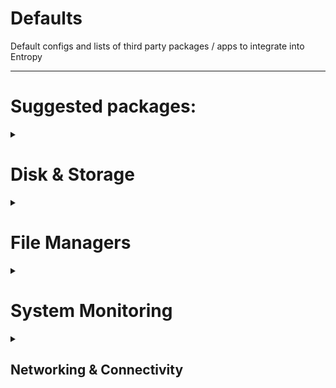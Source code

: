 # Defaults
Default configs and lists of third party packages / apps to integrate into Entropy

--- 

# Suggested packages:
<details>
  <summary><h1>Disk & Storage</h1></summary>

> ## `gdu` 
> ### Fast disk usage analyzer (TUI)
> <p>
> <img src="https://raw.githubusercontent.com/dundee/gdu/master/gdu.png" width="260" />
> <img src="https://ubunlog.com/wp-content/uploads/2021/04/gdu-blanco-y-negro.png" width="260" />
> <img src="https://ubunlog.com/wp-content/uploads/2021/04/gdu-no-interactivo.png" width="260" />
> </p>
> [GitHub](https://github.com/dundee/gdu)

> ## `ncdu`
> ### Curses-based disk usage explorer
> <p>
> <img src="https://dev.yorhel.nl/img/ncduscan-2.png" width="260" />
> <img src="https://dev.yorhel.nl/img/ncdudone-2.png" width="260" />
> <img src="https://dev.yorhel.nl/img/ncduinfo-2.png" width="260" />
> </p>
> [Site](https://dev.yorhel.nl/ncdu)

> ## `duf`
> ### A better `df` (disk free) alternative
> <p>
> <img src="https://raw.githubusercontent.com/muesli/duf/master/duf.png" width="260" />
> <img src="https://raw.githubusercontent.com/muesli/duf/master/duf.png" width="260" />
> </p>
> [GitHub](https://github.com/muesli/duf)

> ## `dust`
> ### More intuitive `du` (Rust)
> <p>
> <img src="https://i.imgur.com/n5v3oKI.png" width="260" />
> <img src="https://i.imgur.com/n5v3oKI.png" width="260" />
> </p>
> [GitHub](https://github.com/bootandy/dust)

> ## `btdu`
> ### Btrfs disk-usage profiler (sampling)
> <p>
> <img src="https://wiki.tnonline.net/images/6/6d/Btrfs_btdu_screenshot.png" width="260" />
> <img src="https://wiki.tnonline.net/images/6/6d/Btrfs_btdu_screenshot.png" width="260" />
> </p>
> [GitHub](https://github.com/CyberShadow/btdu)

> ## `fclones`
> ### Efficient duplicate file finder
> <p>
> <img src="https://terminaltrove.com/content/images/2024/01/fclones-1.png" width="260" />
> <img src="https://terminaltrove.com/content/images/2024/01/fclones-2.png" width="260" />
> </p>
> [GitHub](https://github.com/pkolaczk/fclones)
</details>

<details>
  <summary><h1>File Managers</h1></summary>

> ## `nnn`
> ### Tiny, fast terminal file manager
> <p>
> <img src="https://screenshots.debian.net/screenshots/000/040/677/large.png" width="260" />
> <img src="https://screenshots.debian.net/screenshots/000/040/677/large.png" width="260" />
> </p>
> [GitHub](https://github.com/jarun/nnn)

> ## `yazi`
> ### Blazing-fast Rust TUI file manager
> <p>
> <img src="https://yazi-rs.github.io/images/preview-1.png" width="260" />
> <img src="https://yazi-rs.github.io/images/preview-2.png" width="260" />
> </p>
> [Site](https://yazi-rs.github.io/)

> ## `ranger`
> ### Vim-like file manager with previews
> <p>
> <img src="https://upload.wikimedia.org/wikipedia/commons/1/15/Ranger_file_manager.png" width="260" />
> <img src="https://upload.wikimedia.org/wikipedia/commons/1/15/Ranger_file_manager.png" width="260" />
> </p>
> [GitHub](https://github.com/ranger/ranger)

> ## `lf`
> ### Fast, low-fat file manager
> <p>
> <img src="https://raw.githubusercontent.com/gokcehan/lf/master/assets/screenshot.png" width="260" />
> <img src="https://raw.githubusercontent.com/gokcehan/lf/master/assets/screenshot.png" width="260" />
> </p>
> [GitHub](https://github.com/gokcehan/lf)

> ## `vifm`
> ### vi-like file manager (dual-pane)
> <p>
> <img src="https://vifm.info/images/vifm.png" width="260" />
> <img src="https://vifm.info/images/vifm2.png" width="260" />
> </p>
> [Site](https://vifm.info/)

> ## `broot`
> ### Tree view + jump/preview, super fast
> <p>
> <img src="https://raw.githubusercontent.com/Canop/broot/master/resources/screenshots/preview.png" width="260" />
> <img src="https://raw.githubusercontent.com/Canop/broot/master/resources/screenshots/verbs.png" width="260" />
> </p>
> [GitHub](https://github.com/Canop/broot)
</details>

<details>
  <summary><h1>System Monitoring</h1></summary>

> ## `btop`
> ### Modern, colorful resource monitor
> <p>
> <img src="https://screenshots.debian.net/screenshots/000/040/222/large.png" width="260" />
> <img src="https://screenshots.debian.net/screenshots/000/040/222/large.png" width="260" />
> </p>
> [Debian Screenshots](https://screenshots.debian.net/package/btop)

> ## `bottom (btm)`
> ### Cross-platform TUI system monitor (Rust)
> <p>
> <img src="https://raw.githubusercontent.com/ClementTsang/bottom/master/assets/demo.gif" width="260" />
> <img src="https://raw.githubusercontent.com/ClementTsang/bottom/master/assets/demo.gif" width="260" />
> </p>
> [GitHub](https://github.com/ClementTsang/bottom)

> ## `htop`
> ### Interactive process viewer
> <p>
> <img src="https://upload.wikimedia.org/wikipedia/commons/6/6c/Htop.png" width="260" />
> <img src="https://upload.wikimedia.org/wikipedia/commons/6/6c/Htop.png" width="260" />
> </p>
> [Docs](https://mit-supercloud.github.io/supercloud-docs/using-top-and-htop/)

> ## `glances`
> ### Cross-platform system monitor (CLI/TUI + API)
> <p>
> <img src="https://raw.githubusercontent.com/nicolargo/glances/develop/docs/_static/screenshot.png" width="260" />
> <img src="https://raw.githubusercontent.com/nicolargo/glances/develop/docs/_static/screenshot.png" width="260" />
> </p>
> [GitHub](https://github.com/nicolargo/glances)

> ## `atop`
> ### Detailed system & process monitor + logging
> <p>
> <img src="https://www.atoptool.nl/img/atop_fullscreen_process1.png" width="260" />
> <img src="https://www.atoptool.nl/img/atop_fullscreen_memory.png" width="260" />
> <img src="https://www.atoptool.nl/img/atop_fullscreen_disk.png" width="260" />
> </p>
> [Site](https://www.atoptool.nl/screenshots.php)

> ## `nmon`
> ### Classic AIX/Linux performance monitor
> <p>
> <img src="https://screenshots.debian.net/screenshots/000/019/792/large.png" width="260" />
> <img src="https://screenshots.debian.net/screenshots/000/019/792/large.png" width="260" />
> </p>
> [Debian Screenshots](https://screenshots.debian.net/package/nmon)

> ## `dstat`
> ### Versatile system resource stats
> <p>
> <img src="https://linuxblog.io/wp-content/uploads/2024/04/dstat-default.png" width="260" />
> <img src="https://linuxblog.io/wp-content/uploads/2024/04/dstat-tcndylp-top.png" width="260" />
> </p>
> [Man Page](https://linux.die.net/man/1/dstat)

> ## `nvtop`
> ### htop-like GPU monitor (AMD/Intel/NVIDIA/…)
> <p>
> <img src="https://raw.githubusercontent.com/Syllo/nvtop/master/screenshot.png" width="260" />
> <img src="https://raw.githubusercontent.com/Syllo/nvtop/master/screenshot.png" width="260" />
> </p>
> [GitHub](https://github.com/Syllo/nvtop)

> ## `iotop`
> ### Top-like I/O monitor
> <p>
> <img src="https://screenshots.debian.net/screenshots/000/017/875/large.png" width="260" />
> <img src="https://screenshots.debian.net/screenshots/000/017/875/large.png" width="260" />
> </p>
> [Debian Screenshots](https://screenshots.debian.net/package/iotop)
</details>

<details>
<summary><h2>Networking & Connectivity</h2></summary>

> ## `nmtui` 
> ### Text UI for NetworkManager (TUI)
> <p>
> <img src="https://access.redhat.com/webassets/avalon/d/Red_Hat_Enterprise_Linux-7-Networking_Guide-en-US/images/ee6375369f7df6e872b3642b5fd8f7a3/nmtui_Select_an_Option.png" width="260" />
> <img src="https://access.redhat.com/webassets/avalon/d/Red_Hat_Enterprise_Linux-7-Networking_Guide-en-US/images/b7923685d5ccb390b3c0bdde4d3c8c03/nmtui_Activate_a_Connection.png" width="260" />
> <img src="https://access.redhat.com/webassets/avalon/d/Red_Hat_Enterprise_Linux-7-Networking_Guide-en-US/images/dbb09e7cd3a67d88457364a111028bc1/nmtui_Deactivate_a_Modified_Connection.png" width="260" />
> </p>
> [Docs](https://docs.redhat.com/en/documentation/red_hat_enterprise_linux/7/html/networking_guide/sec-configuring_ip_networking_with_nmtui)

> ## `bmon`
> ### Bandwidth monitor & rate estimator (TUI)
> <p>
> <img src="https://screenshots.debian.net/screenshots/000/016/550/large.png" width="380" />
> <img src="https://screenshots.debian.net/screenshots/000/016/549/large.png" width="380" />
> </p>
> [Debian screenshots](https://screenshots.debian.net/package/bmon) · [GitHub](https://github.com/tgraf/bmon)

> ## `nethogs`
> ### Per-process bandwidth usage (TUI)
> <p>
> <img src="https://www.tecmint.com/wp-content/uploads/2013/03/Nethogs-Linux-Per-Process-Bandwidth-Usage.png" width="360" />
> <img src="https://www.tecmint.com/wp-content/uploads/2013/03/NetHogs1.png" width="360" />
> <img src="https://www.tecmint.com/wp-content/uploads/2013/03/nethogs-2.jpg" width="360" />
> </p>
> [Project](https://github.com/raboof/nethogs) · [Guide](https://www.tecmint.com/nethogs-monitor-per-process-network-bandwidth-usage-in-real-time/)

> ## `bandwhich`
> ### Network utilization by process/connection/remote (TUI)
> <p>
> <img src="https://blogger.googleusercontent.com/img/b/R29vZ2xl/AVvXsEgC5RXcCxsaZ5IovAMPMi9Z3zo12MdLsyPT7EIUY704AwTOm_spt3f9CmOsDRO166tsGN4CY_XgcspNIuHWmMRnDBAMnBLM80JFoldlIwrlyfN-xbvNPg4sttjFNQ30HPNcF57nwkTqHGU/s640/bandwhich-smaller-window.png" width="360" />
> <img src="https://blogger.googleusercontent.com/img/b/R29vZ2xl/AVvXsEht_NnJ6vWxsR5NOIUX1jHWcRKs4Z14KWYrjSwDA98FH4Yn9jmjV8zv4_OFqa7YflQW4aC3AXbzs3cO7zjgmiGXKK0AEd7n9np2qj2VEqEbwysbEhAa8wN9vR7vCuNFZkmbmzQ2icPXO5M/s640/bandwhich-raw-grep.png" width="360" />
> </p>
> [GitHub](https://github.com/imsnif/bandwhich) · [Article](https://www.linuxuprising.com/2020/01/bandwhich-shows-whats-taking-up-your.html)

> ## `mtr`
> ### Combined traceroute & ping with loss/latency (CLI/TUI)
> <p>
> <img src="https://www.bitwizard.nl/mtr/mtr-text.gif" width="360" />
> <img src="https://www.bitwizard.nl/mtr/mtr-graphical.gif" width="360" />
> </p>
> [Homepage](https://www.bitwizard.nl/mtr/) · [Screenshots](https://www.bitwizard.nl/mtr/screenshots.html)

> ## `termshark`
> ### Wireshark-like packet analysis in the terminal (TUI)
> <p>
> <img src="https://github.com/gcla/termshark/raw/gh-pages/images/demo4.gif" width="780" />
> </p>
> [Website](https://termshark.io/) · [GitHub](https://github.com/gcla/termshark)

</details>


